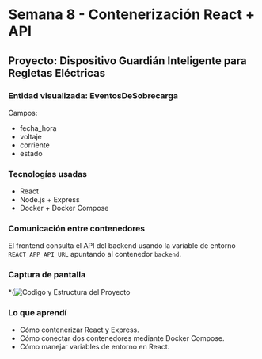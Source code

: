 # Semana 8 - Contenerización React + API

## Proyecto: Dispositivo Guardián Inteligente para Regletas Eléctricas

### Entidad visualizada: EventosDeSobrecarga

Campos:
- fecha_hora
- voltaje
- corriente
- estado

### Tecnologías usadas
- React
- Node.js + Express
- Docker + Docker Compose

### Comunicación entre contenedores
El frontend consulta el API del backend usando la variable de entorno `REACT_APP_API_URL` apuntando al contenedor `backend`.

### Captura de pantalla
*(![Codigo y Estructura del Proyecto](C:\Users\USER\Pictures\Screenshots\"C:\Users\USER\Pictures\Screenshots\trabajo.png")


### Lo que aprendí
- Cómo contenerizar React y Express.
- Cómo conectar dos contenedores mediante Docker Compose.
- Cómo manejar variables de entorno en React.


